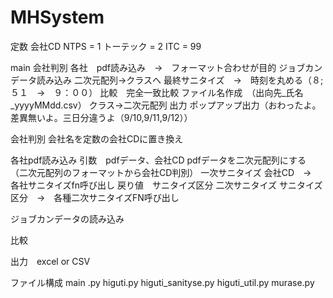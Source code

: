 # MHSystem

定数
	会社CD
		NTPS = 1
		トーテック = 2
		ITC = 99

main
	会社判別
	各社　pdf読み込み　→　フォーマット合わせが目的
	ジョブカンデータ読み込み
	二次元配列→クラスへ
	最終サニタイズ　→　時刻を丸める（８;５１　→　９：００）
	比較　完全一致比較
	ファイル名作成　（出向先_氏名_yyyyMMdd.csv）
	クラス→二次元配列
	出力
	ポップアップ出力（おわったよ。差異無いよ。三日分違うよ（9/10,9/11,9/12））

会社判別
	会社名を定数の会社CDに置き換え

各社pdf読み込み
	引数　pdfデータ、会社CD
	pdfデータを二次元配列にする
	（二次元配列のフォーマットから会社CD判別）
	一次サニタイズ
		会社CD　→　各社サニタイズfn呼び出し
		戻り値　サニタイズ区分
	二次サニタイズ
		サニタイズ区分　→　各種二次サニタイズFN呼び出し

ジョブカンデータの読み込み

比較

出力　excel or CSV


ファイル構成
main .py
higuti.py
higuti_sanityse.py
higuti_util.py
murase.py
